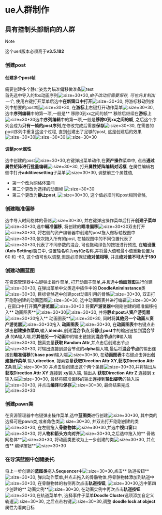 # ue人群制作

## 具有控制头部朝向的人群

> [!NOTE]
> 这个ue4版本必须高于**v3.5.182**

### 创建post

#### 创建多个post帧

需要创建多个静止姿势为瞄准偏移做准备![test](image_/crowd_000.png ':size=30*30')  
首先选中导入的fbx动画序列![](image_/crowd_001.png ':size=30*30'),_由于改动后需要保存, 可也先复制出一个_,
使用右键打开菜单后选中**在新窗口中打开**![](image_/crowd_002.png ':size=30*30'),
将游标移动到序列中想要的post帧![](image_/crowd_004.png ':size=30*30'),
在**游标上**右键打开动作菜单![](image_/crowd_005.png ':size=30*30'),选中**序列编辑**中的第一项,一般是**
移除0到xx之间的帧**
移除后继续在**游标上**![](image_/crowd_007.png ':size=30*30')选中**序列编辑**中的第一项,一般是**移除0到xx之间的帧**,
之后这个序列会成为**只有一帧的post序列**,在修改完成后需要**保存**![](image_/crowd_008.png ':size=30*30'),
在需要的post序列中重复这这个过程, 直到创建出了足够的post,
这是创建后的效果![](image_/crowd_014.png ':size=30*30')![](image_/crowd_017.png ':size=30*30')
![](image_/crowd_019.png ':size=30*30')

#### 调整post属性

选中创建的post![](image_/crowd_027.png ':size=30*30'),右键弹出菜单动作,在**资产操作**菜单中,
点击**通过属性矩阵进行批量编辑**![](image_/crowd_030.png ':size=30*30'),
打开**属性矩阵编辑对话框**, 在属性编辑右侧中打开**additivesetting**子菜单![](image_/crowd_031.png ':size=30*30'),
调整前三个属性值,

- 第一个改为网格体空间
- 第二个更改为选择的动画帧
  ![](image_/crowd_035.png ':size=30*30')
- 第三个更改为**静止post**, ![](image_/crowd_036.png ':size=30*30'),
  这个值必须时和post相同骨骼,

### 创建瞄准偏移

选中导入时网格体的骨骼![](image_/crowd_047.png ':size=30*30'),
并右键弹出操作菜单后打开**创建子菜单**![](image_/crowd_048.png ':size=30*30'),选中**瞄准偏移**,
将创建的**瞄准偏移**![](image_/crowd_049.png ':size=30*30')双击打开![](image_/crowd_050.png ':size=30*30'),
将右侧的资产编辑器中创建的post拖入做标轴视图中![](image_/crowd_052.png ':size=30*30'),依次拖入所有的post,
在轴视图中的不同位置代表了![](image_/img_1.png ':size=30*30'),代表了不同参数的混合, 可也拖动绿色的按钮进行预览,
在**轴设置**(**Axis Setting**)窗口中, 设置轴名称为**xy**和**z**名称,并将最大值和最小值重新设置为 60 和 -60,
这个值可也以调整,但是必须保证**绝对值相等**, 并且**绝对值不可大于180**

### 创建动画蓝图

在资源管理器中右键弹出操作菜单, 打开动画子菜单,并且选中**动画蓝图**进行创建![](image_/crowd_066.png ':size=30*30'),
在弹出菜单中父类选中插件中的 **DoodleAnimInstance**类![](image_/crowd_067.png ':size=30*30'),
目标骨骼选中创建post动画引用的骨骼![](image_/crowd_075.png ':size=30*30'),
双击打开刚刚创建的动画蓝图![](image_/crowd_076.png ':size=30*30'),
选中动画图表并进行编辑![](image_/crowd_084.png ':size=30*30'),
在窗口中打开**资产游览器**![](image_/img.png ':size=30*30')
将**资产游览器**中刚刚创建的瞄准偏移拖入**
动画图表**![](image_/crowd_086.png ':size=30*30')![](image_/crowd_087.png ':size=30*30'),
并将**静止post**从**资产游览器**![](image_/crowd_089.png ':size=30*30')拖入**
动画图表**![](image_/crowd_090.png ':size=30*30'),
同时将**其他另一个动画**从**资产游览器**![](image_/img_6.png ':size=30*30')拖入 **动画图表** ![](image_/img_7.png ':size=30*30'),
在**动画图表**中右键点击弹出**创建操作菜单**,输入**blends**,创建**混合节点**,将**静止post**中的输出链接到**混合节点**
的**A**输入端,将**其他另一个动画**中的输出链接到**混合节点**的**B**输入端![](image_/img_8.png ':size=30*30'),
搜索变量**获取 Random Attr**,并点击后创建出节点![](image_/img_9.png ':size=30*30'),
将输出连接到混合节点的**alpha**输入端,最后将**混合节点**的输出连接到**瞄准偏移**的**base post**输入端![](image_/img_10.png ':size=30*30'),
在**动画图表**中右键点击弹出**创建操作菜单**,输入**direction**,
搜索变量**获取Direction Attr XY**,**获取Direction Attr Z**条目,![](image_/crowd_101.png ':size=30*30')
并点击后创建出这个两个条目![](image_/img_12.png ':size=30*30'),并将输出从 **获取Direction Attr XY** 连接到
**xy**输入端, 输出从 **获取Direction Attr Z** 连接到 **z**输入端![](image_/img_11.png ':size=30*30'),
最终将瞄准偏移的输出连接到**输出姿势**的输入端 ![](image_/img_13.png ':size=30*30'),
并点击**编译**和**保存**![](image_/img_2.png ':size=30*30'),
最终结果完成![](image_/img_14.png ':size=30*30')

### 创建pawn类

在资源管理器中右键弹出操作菜单,选中**蓝图类**进行创建![](image_/crowd_125.png ':size=30*30'),
其中类的选择可是pawn类,或者角色类![](image_/crowd_126.png ':size=30*30'),
并双击打开刚刚创建的类![](image_/crowd_128.png ':size=30*30'),
在左侧拖入**骨骼物体**![](image_/crowd_130.png ':size=30*30'),并选中**视口窗口**
![](image_/crowd_131.png ':size=30*30'),
将**人物和箭头方向对齐**![](image_/crowd_132.png ':size=30*30'),之后选中拖入的**
骨骼网格体**![](image_/crowd_130.png ':size=30*30'),
将动画类更改为上一步创建的类![](image_/crowd_136.png ':size=30*30'), 并点击**
编译按钮**![](image_/crowd_141.png ':size=30*30')

### 在导演蓝图中创建委托

将上一步创建的**蓝图类**拖入**Sequencer**中![](image_/crowd_148.png ':size=30*30'),点击**
轨道按钮**![](image_/crowd_149.png ':size=30*30'),
弹出动作菜单,并点击拖入的骨骼物体,将骨骼物体添加到轨道中![](image_/crowd_150.png ':size=30*30'),
在骨骼物体的右侧再次点击**轨道按钮**, ![](image_/crowd_151.png ':size=30*30'),选中第四步创建的**
动画实例**![](image_/crowd_153.png ':size=30*30'),
在动画实例中再次点击**轨道按钮**![](image_/crowd_154.png ':size=30*30'),在轨道菜单中,
选择事件子菜单**Doodle Cluster**选项添加自定义轨道![](image_/img_4.png ':size=30*30'),
之后点击右键![](image_/img_5.png ':size=30*30'),调整 **doodle lock at object** 属性为看向目标



